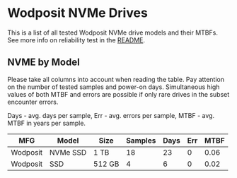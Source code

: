 Wodposit NVMe Drives
====================

This is a list of all tested Wodposit NVMe drive models and their MTBFs. See more
info on reliability test in the [README](https://github.com/linuxhw/SMART).

NVME by Model
------------

Please take all columns into account when reading the table. Pay attention on the
number of tested samples and power-on days. Simultaneous high values of both MTBF
and errors are possible if only rare drives in the subset encounter errors.

Days - avg. days per sample,
Err  - avg. errors per sample,
MTBF - avg. MTBF in years per sample.

| MFG       | Model              | Size   | Samples | Days  | Err   | MTBF |
|-----------|--------------------|--------|---------|-------|-------|------|
| Wodposit  | NVMe SSD           | 1 TB   | 18      | 23    | 0     | 0.06   |
| Wodposit  | SSD                | 512 GB | 4       | 6     | 0     | 0.02   |
